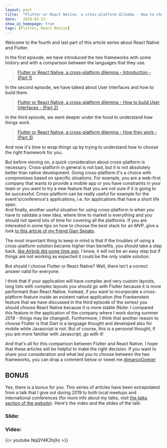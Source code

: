 ```yaml
---
layout: post
title:  "Flutter or React Native, a cross-platform dilemma - How to chose + Bonus - (Part 4)"
date:   2020-03-23
show_in_homepage: true
tags: [Flutter, React Native]
---
```


Welcome to the fourth and last part of this article series about React Native and Flutter. 

In the first episode, we have introduced the two frameworks with some history and with a comparison between the languages that they use. 

> [Flutter or React Native, a cross-platform dilemma - Introduction - (Part 1)](http://marcogomiero.com/posts/2019/rn-flutter-dilemma-1-intro/)

In the second episode, we have talked about User Interfaces and how to build them.

> [Flutter or React Native, a cross-platform dilemma - How to build User Interfaces - (Part 2)](http://marcogomiero.com/posts/2019/rn-flutter-dilemma-2-ui/)

In the third episode, we went deeper under the hood to understand how things work.

> [Flutter or React Native, a cross-platform dilemma - How they work - (Part 3)](http://marcogomiero.com/posts/2019/rn-flutter-dilemma-3-under-hood/)

And now it's time to wrap things up by trying to understand how to choose the right framework for you.

But before moving on, a quick consideration about cross-platform is necessary. Cross-platform in general is not bad, but it is not absolutely better than native development. Going cross-platform it's a choice with compromises based on specific situations. For example, you are a web-first company that wants to provide a mobile app or you have constraints in your team or you want to try a new feature that you are not sure if it is going to be successful. 
Cross-platform can be really useful for example for the event's/conference's applications, i.e. for applications that have a short life span.  
And finally, another useful situation for using cross-platform is when you have to validate a new idea, where time to market is everything and you should not spend lots of time for covering all the platforms. If you are interested in some tips on how to choose the best stack for an MVP, give a look [to this article of my friend Gian Segato](https://giansegato.com/essays/a-technical-framework-for-early-stage-startups/).

The most important thing to keep in mind is that if the troubles of using a cross-platform solution became higher than benefits, you should take a step back, [like Airbnb did some time ago](https://medium.com/airbnb-engineering/sunsetting-react-native-1868ba28e30a). I know, it will not be an easy step but if things are not working as expected it could be the only viable solution.

But should I choose Flutter or React Native? Well, there isn't a correct answer valid for everyone.

I think that if your application will have complex and very custom layouts, long lists with complex layouts you should go with Flutter because it is more performant than React Native. Instead, if you want to incorporate a cross-platform feature inside an existent native application (the Frankenstein feature that we have discussed in the third episode of the series) you should choose React Native because it is more stable (Note: I compared this feature in the application of the company where I work during summer 2019 - things may be changed). Furthermore, I think that another reason to choose Flutter is that Dart is a language thought and developed also for mobile while Javascript is not. But of course, this is a personal thought, if you are more familiar with Javascript, go with it!

And that's all for this comparison between Flutter and React Native. I hope that these articles will be helpful to make the right decision. If you want to share your consideration and what led you to choose between the two frameworks, you can drop a comment below or tweet me [@marcoGomier](https://twitter.com/marcoGomier)

## BONUS

Yes, there is a bonus for you. This series of articles have been extrapolated from a talk that I give out during 2019 to both local meetups and international conferences (for more info about my talks, visit [the talks section of the website](https://www.marcogomiero.com/talks/)).
Here's the video and the slides of the talk:

### Slide:

<script async class="speakerdeck-embed" data-id="2e60f2ca8d0f477d9369bd0d1e7e432e" data-ratio="1.77777777777778" src="//speakerdeck.com/assets/embed.js"></script>

### Video: 
{{< youtube NqQY4K2hjXo >}}
